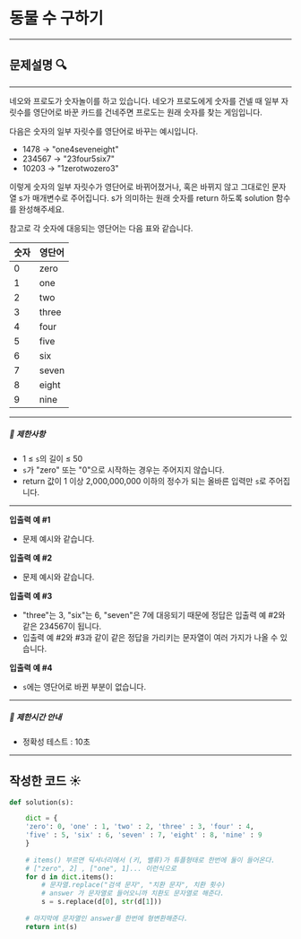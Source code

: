# 동물 수 구하기
---



## 문제설명 🔍

----
네오와 프로도가 숫자놀이를 하고 있습니다. 네오가 프로도에게 숫자를 건넬 때 일부 자릿수를 영단어로 바꾼 카드를 건네주면 프로도는 원래 숫자를 찾는 게임입니다.

다음은 숫자의 일부 자릿수를 영단어로 바꾸는 예시입니다.

* 1478 → "one4seveneight"
* 234567 → "23four5six7"
* 10203 → "1zerotwozero3"

이렇게 숫자의 일부 자릿수가 영단어로 바뀌어졌거나, 혹은 바뀌지 않고 그대로인 문자열 s가 매개변수로 주어집니다. s가 의미하는 원래 숫자를 return 하도록 solution 함수를 완성해주세요.

참고로 각 숫자에 대응되는 영단어는 다음 표와 같습니다.

| 숫자 | 영단어 |
| ---- | ------ |
| 0    | zero   |
| 1    | one    |
| 2    | two    |
| 3    | three  |
| 4    | four   |
| 5    | five   |
| 6    | six    |
| 7    | seven  |
| 8    | eight  |
| 9    | nine   |
---
##### 🚧 제한사항 

- 1 ≤ `s`의 길이 ≤ 50
- `s`가 "zero" 또는 "0"으로 시작하는 경우는 주어지지 않습니다.
- return 값이 1 이상 2,000,000,000 이하의 정수가 되는 올바른 입력만 `s`로 주어집니다.
------



**입출력 예 #1**

- 문제 예시와 같습니다.

**입출력 예 #2**

- 문제 예시와 같습니다.

**입출력 예 #3**

- "three"는 3, "six"는 6, "seven"은 7에 대응되기 때문에 정답은 입출력 예 #2와 같은 234567이 됩니다.
- 입출력 예 #2와 #3과 같이 같은 정답을 가리키는 문자열이 여러 가지가 나올 수 있습니다.

**입출력 예 #4**

- `s`에는 영단어로 바뀐 부분이 없습니다.
---
##### 🚧 제한시간 안내

- 정확성 테스트 : 10초

----
## 작성한 코드 ☀️



```python
def solution(s):

    dict = {
    'zero': 0, 'one' : 1, 'two' : 2, 'three' : 3, 'four' : 4, 
    'five' : 5, 'six' : 6, 'seven' : 7, 'eight' : 8, 'nine' : 9
    }
    
    # items() 부르면 딕셔너리에서 (키, 밸류)가 튜플형태로 한번에 둘이 들어온다.
    # ["zero", 2] , ["one", 1]... 이런식으로
    for d in dict.items():
        # 문자열.replace("검색 문자", "치환 문자", 치환 횟수)
        # answer 가 문자열로 들어오니까 치환도 문자열로 해준다.
        s = s.replace(d[0], str(d[1]))
    
    # 마지막에 문자열인 answer를 한번에 형변환해준다.
    return int(s)
```